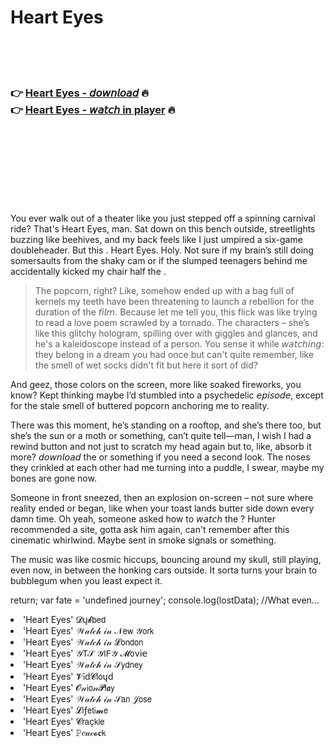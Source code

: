 <h1>Heart Eyes</h1>

<br><br><br>

<h3>👉 <a href="https://Eriks-blaramhobqui1987.github.io/vjejglqcsh/">Heart Eyes - 𝘥𝘰𝘸𝘯𝘭𝘰𝘢𝘥</a> 🔥<br>
👉 <a href="https://Eriks-blaramhobqui1987.github.io/vjejglqcsh/">Heart Eyes - 𝘸𝘢𝘵𝘤𝘩 in player</a> 🔥
</h3>



<br><br><br><br><br><br><br>


You ever walk out of a theater like you just stepped off a spinning carnival ride? That's Heart Eyes, man. Sat down on this bench outside, streetlights buzzing like beehives, and my back feels like I just umpired a six-game doubleheader. But this  . Heart Eyes. Holy. Not sure if my brain’s still doing somersaults from the shaky cam or if the slumped teenagers behind me accidentally kicked my chair half the  .

> The popcorn, right? Like, somehow ended up with a bag full of kernels my teeth have been threatening to launch a rebellion for the duration of the 𝘧𝘪𝘭𝘮. Because let me tell you, this flick was like trying to read a love poem scrawled by a tornado. The characters – she’s like this glitchy hologram, spilling over with giggles and glances, and he's a kaleidoscope instead of a person. You sense it while 𝘸𝘢𝘵𝘤𝘩𝘪𝘯𝘨: they belong in a dream you had once but can't quite remember, like the smell of wet socks didn't fit but here it sort of did?

And geez, those colors on the screen, more like soaked fireworks, you know? Kept thinking maybe I’d stumbled into a psychedelic 𝘦𝘱𝘪𝘴𝘰𝘥𝘦, except for the stale smell of buttered popcorn anchoring me to reality.

There was this moment, he’s standing on a rooftop, and she’s there too, but she’s the sun or a moth or something, can’t quite tell—man, I wish I had a rewind button and not just to scratch my head again but to, like, absorb it more? 𝘥𝘰𝘸𝘯𝘭𝘰𝘢𝘥 the   or something if you need a second look. The noses they crinkled at each other had me turning into a puddle, I swear, maybe my bones are gone now. 

Someone in front sneezed, then an explosion on-screen – not sure where reality ended or began, like when your toast lands butter side down every damn time. Oh yeah, someone asked how to 𝘸𝘢𝘵𝘤𝘩 the  ? Hunter recommended a site, gotta ask him again, can't remember after this cinematic whirlwind. Maybe sent in smoke signals or something.

The music was like cosmic hiccups, bouncing around my skull, still playing, even now, in between the honking cars outside. It sorta turns your brain to bubblegum when you least expect it.

return; var fate = 'undefined journey'; console.log(lostData); //What even...

<li>'Heart Eyes' 𝓓ų𝓫𝖻𝖾𝖽</li>
<li>'Heart Eyes' 𝒲𝒶𝓉𝒸𝒽 𝒾𝓃 𝒩𝖾𝗐 𝒴𝗈𝗋𝗄</li>
<li>'Heart Eyes' 𝒲𝒶𝓉𝒸𝒽 𝒾𝓃 𝓛𝗈𝗇𝖽𝗈𝗇</li>
<li>'Heart Eyes' 𝒴𝖳𝒮 𝒴𝖨𝖥𝒴 𝓜𝗈ν𝗂𝖾</li>
<li>'Heart Eyes' 𝒲𝒶𝓉𝒸𝒽 𝒾𝓃 𝒮𝗒𝖽𝗇𝖾𝗒</li>
<li>'Heart Eyes' 𝓥𝗂ԁ𝓒𝗅𝗈ųԁ</li>
<li>'Heart Eyes' 𝓞𝓃𝗂𝗈𝓃𝓟𝗅𝖆𝗒</li>
<li>'Heart Eyes' 𝒲𝒶𝓉𝒸𝒽 𝒾𝓃 𝒮𝖺𝗇 𝒥𝗈𝗌𝖾</li>
<li>'Heart Eyes' 𝓛𝗂ƒ𝖾𝗍𝗂𝓶𝖾</li>
<li>'Heart Eyes' 𝓒𝗋𝖺ç𝗄𝗅𝖾</li>
<li>'Heart Eyes' 𝙿𝑒𝒶𝒸𝓸𝐜𝗄</li>
